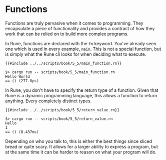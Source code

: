 # Functions

Functions are truly pervasive when it comes to programming.
They encapsulate a piece of functionality and provides a contract of how they
work that can be relied on to build more complex programs.

In Rune, functions are declared with the `fn` keyword.
You've already seen one which is used in every example, `main`.
This is not a special function, but is simply what the Rune cli looks for when
deciding what to execute.

```rust,noplaypen
{{#include ../../scripts/book/5_5/main_function.rn}}
```

```text
$> cargo run -- scripts/book/5_5/main_function.rn
Hello World
== () (277.8µs)
```

In Rune, you don't have to specify the return type of a function.
Given that Rune is a dynamic programming language, this allows a function to
return anything.
Every completely distinct types.

```rust,noplaypen
{{#include ../../scripts/book/5_5/return_value.rn}}
```

```text
$> cargo run -- scripts/book/5_5/return_value.rn
Hello
1
== () (8.437ms)
```

Depending on who you talk to, this is either the best things since sliced bread
or quite scary.
It allows for a larger ability to express a program, but at the same time it can
be harder to reason on what your program will do.